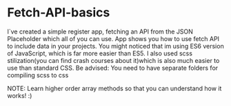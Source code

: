 # Fetch-API-basics

I`ve created a simple register app, fetching an API from the JSON Placeholder which all of you can use. App shows
you how to use fetch API to include data in your projects. You might noticed that im using ES6 version of JavaScript, which is far more easier than ES5. 
I also used scss stilization(you can find crash courses about it)which is also much easier to use than standard CSS. Be advised: You need to have separate folders for compiling scss to css

NOTE: Learn higher order array methods so that you can understand how it works! :)
